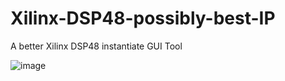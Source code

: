 # Xilinx-DSP48-possibly-best-IP
A better Xilinx DSP48 instantiate GUI Tool


![image](https://user-images.githubusercontent.com/29487339/157518178-82492f9e-19b3-4f20-a373-20cc8e714be7.png)


